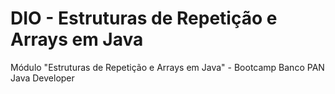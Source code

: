 # **DIO - Estruturas de Repetição e Arrays em Java**
Módulo "Estruturas de Repetição e Arrays em Java" - Bootcamp Banco PAN Java Developer
